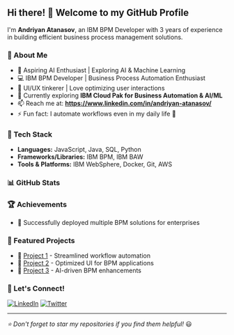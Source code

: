 ## Hi there! 👋 Welcome to my GitHub Profile

I'm **Andriyan Atanasov**, an IBM BPM Developer with 3 years of experience in building efficient business process management solutions.

### 🚀 About Me
- 🤖 Aspiring AI Enthusiast | Exploring AI & Machine Learning
- 💻 IBM BPM Developer | Business Process Automation Enthusiast
- 🎨 UI/UX tinkerer | Love optimizing user interactions
- 🌱 Currently exploring **IBM Cloud Pak for Business Automation & AI/ML**
- 📫 Reach me at: **https://www.linkedin.com/in/andriyan-atanasov/**
- ⚡ Fun fact: I automate workflows even in my daily life 🤖

### 🔧 Tech Stack
- **Languages:** JavaScript, Java, SQL, Python
- **Frameworks/Libraries:** IBM BPM, IBM BAW
- **Tools & Platforms:** IBM WebSphere, Docker, Git, AWS

### 📊 GitHub Stats
<!--![Your GitHub Stats](https://github-readme-stats.vercel.app/api?username=yourusername&show_icons=true&theme=radical)
![Top Langs](https://github-readme-stats.vercel.app/api/top-langs/?username=yourusername&layout=compact&theme=radical)
-->
### 🏆 Achievements
- 🏅 Successfully deployed multiple BPM solutions for enterprises
<!-- - 🌟 Maintainer of **[Your Project]**
- 🎤 Speaker at **[Tech Event]**
-->

### 📌 Featured Projects
- 🚀 [Project 1](https://github.com/yourusername/project1) - Streamlined workflow automation
- 🎨 [Project 2](https://github.com/yourusername/project2) - Optimized UI for BPM applications
- 🤖 [Project 3](https://github.com/yourusername/project3) - AI-driven BPM enhancements

### 💬 Let's Connect!
[![LinkedIn](https://img.shields.io/badge/LinkedIn-Profile-blue?style=flat&logo=linkedin)](https://linkedin.com/in/yourusername)
[![Twitter](https://img.shields.io/badge/Twitter-Profile-blue?style=flat&logo=twitter)](https://twitter.com/yourusername)

---
_⭐️ Don't forget to star my repositories if you find them helpful!_ 😃

